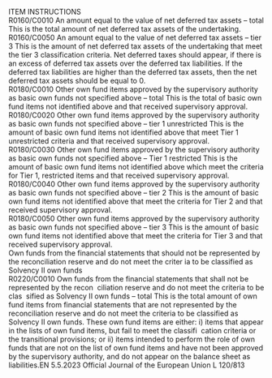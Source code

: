  
ITEM  INSTRUCTIONS  
R0160/C0010  An amount equal to the value 
of net deferred tax assets – 
total  This is the total amount of net deferred tax assets of the undertaking.  
R0160/C0050  An amount equal to the value 
of net deferred tax assets – 
tier 3  This is the amount of net deferred tax assets of the undertaking that meet the tier 
3 classification criteria. Net deferred taxes should appear, if there is an excess of 
deferred tax assets over the deferred tax liabilities. If the deferred tax liabilities are 
higher than the deferred tax assets, then the net deferred tax assets should be 
equal to 0.  
R0180/C0010  Other own fund items 
approved by the supervisory 
authority as basic own funds 
not specified above – total  This is the total of basic own fund items not identified above and that received 
supervisory approval.  
R0180/C0020  Other own fund items 
approved by the supervisory 
authority as basic own funds 
not specified above – tier 1 
unrestricted  This is the amount of basic own fund items not identified above that meet Tier 1 
unrestricted criteria and that received supervisory approval.  
R0180/C0030  Other own fund items 
approved by the supervisory 
authority as basic own funds 
not specified above – Tier 1 
restricted  This is the amount of basic own fund items not identified above which meet the 
criteria for Tier 1, restricted items and that received supervisory approval.  
R0180/C0040  Other own fund items 
approved by the supervisory 
authority as basic own funds 
not specified above – tier 2  This is the amount of basic own fund items not identified above that meet the 
criteria for Tier 2 and that received supervisory approval.  
R0180/C0050  Other own fund items 
approved by the supervisory 
authority as basic own funds 
not specified above – tier 3  This is the amount of basic own fund items not identified above that meet the 
criteria for Tier 3 and that received supervisory approval.  
Own funds from the financial statements that should not be represented by the reconciliation reserve and do not meet the criter ia to be classified as 
Solvency II own funds  
R0220/C0010  Own funds from the financial 
statements that shall not be 
represented by the recon ­
ciliation reserve and do not 
meet the criteria to be clas ­
sified as Solvency II own funds 
– total  This is the total amount of own fund items from financial statements that are not 
represented by the reconciliation reserve and do not meet the criteria to be 
classified as Solvency II own funds. 
These own fund items are either: 
i) items that appear in the lists of own fund items, but fail to meet the classifi ­
cation criteria or the transitional provisions; or 
ii) items intended to perform the role of own funds that are not on the list of 
own fund items and have not been approved by the supervisory authority, and 
do not appear on the balance sheet as liabilities.EN  5.5.2023 Official Journal of the European Union L 120/813